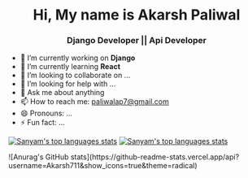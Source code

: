 
<h1 align="center"> Hi, My name is Akarsh Paliwal</h1>
<h3 align="center"> Django Developer || Api Developer</h3>

- 🔭 I’m currently working on **Django**
- 🌱 I’m currently learning **React**
- 👯 I’m looking to collaborate on ...
- 🤔 I’m looking for help with ...
- 💬 Ask me about anything
- 📫 How to reach me: paliwalap7@gmail.com
- 😄 Pronouns: ...
- ⚡ Fun fact: ...
<div class="row">

[![Sanyam's top languages stats](https://github-readme-stats.vercel.app/api/top-langs/?username=sanyam1992000&theme=dark)](https://github.com/sanyam1992000/sanyam19920000) [![Sanyam's top languages stats](https://github-readme-stats.vercel.app/api?username=sanyam1992000&show_icons=true&theme=dark)](https://github.com/sanyam1992000/sanyam19920000)
</div>
![Anurag's GitHub stats](https://github-readme-stats.vercel.app/api?username=Akarsh711&show_icons=true&theme=radical)




